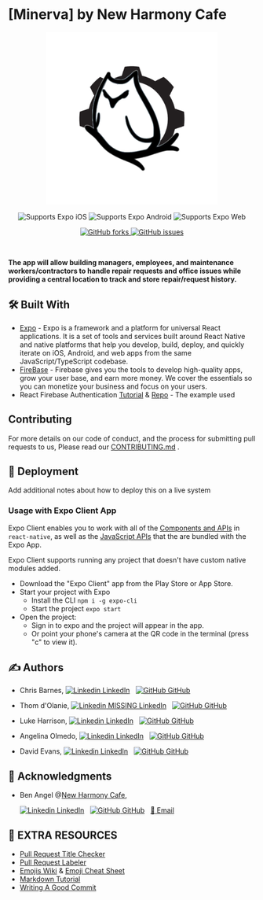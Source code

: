 # [Minerva] by New Harmony Cafe

<p align="center">
    <img width="350" height="350" src="./public/images/minerva-transparent-vector.png">
</p>

<p align="center">
  <p align="center">
    <!-- iOS -->
    <img alt="Supports Expo iOS" longdesc="Supports Expo iOS" src="https://img.shields.io/badge/iOS-000.svg?style=flat-square&logo=APPLE&labelColor=999999&logoColor=fff" />
    <!-- Android -->
    <img alt="Supports Expo Android" longdesc="Supports Expo Android" src="https://img.shields.io/badge/Android-000.svg?style=flat-square&logo=ANDROID&labelColor=A4C639&logoColor=fff" />
    <!-- Web -->
    <img alt="Supports Expo Web" longdesc="Supports Expo Web" src="https://img.shields.io/badge/web-000.svg?style=flat-square&logo=GOOGLE-CHROME&labelColor=4285F4&logoColor=fff" />
  </p>
  <p align="center">
    <!-- <a href="https://packagephobia.now.sh/result?p=create-react-native-app">
      <img alt="the best way to bootstrap a react native app" longdesc="the best way to create a react native app" src="https://flat.badgen.net/packagephobia/install/create-react-native-app" />
    </a> -->
    <a href="https://GitHub.com/ChrisBarnes7404/new-harmony-cafe/network/">
      <img alt="GitHub forks" longdesc="GitHub forks" src="https://img.shields.io/github/forks/ChrisBarnes7404/new-harmony-cafe.svg?style=social&label=Forks&maxAge=2592000" />
    </a>
    <!-- [![GitHub forks](https://img.shields.io/github/forks/ChrisBarnes7404/new-harmony-cafe.svg?style=social&label=Forks&maxAge=2592000)](https://GitHub.com/ChrisBarnes7404/new-harmony-cafe/network/) -->
    <a href="https://GitHub.com/ChrisBarnes7404/new-harmony-cafe/issues/">
      <img alt="GitHub issues" longdesc="GitHub issues" src="https://img.shields.io/github/issues/ChrisBarnes7404/new-harmony-cafe.svg?style=social&label=Issues&maxAge=2592000" />
    </a>
    <!-- [![GitHub](https://img.shields.io/github/issues/ChrisBarnes7404/new-harmony-cafe.svg?style=social&label=Issues&maxAge=2592000)](https://github.com/ChrisBarnes7404/new-harmony-cafe/issues) -->
  </p>

  <br />

<b>The app will allow building managers, employees, and maintenance workers/contractors to handle repair requests and office issues while providing a central location to track and store repair/request history.</b>

</p>

## 🛠️ Built With

<!-- - [React-Native](https://reactnative.dev/docs/tutorial.html) - React Native is like React, but it uses native components instead of web components as building blocks. So to understand the basic structure of a React Native app, you need to understand some of the basic React concepts, like JSX, components, `state`, and `props`. -->

- [Expo](https://docs.expo.io) - Expo is a framework and a platform for universal React applications. It is a set of tools and services built around React Native and native platforms that help you develop, build, deploy, and quickly iterate on iOS, Android, and web apps from the same JavaScript/TypeScript codebase.
- [FireBase](https://firebase.google.com/docs?authuser=0) - Firebase gives you the tools to develop high-quality apps, grow your user base, and earn more money. We cover the essentials so you can monetize your business and focus on your users.
- React Firebase Authentication [Tutorial](https://www.robinwieruch.de/complete-firebase-authentication-react-tutorial) & [Repo](https://github.com/the-road-to-react-with-firebase/react-firebase-authentication.git) - The example used

<!-- - [Expo React-Native-App Tutorial](https://github.com/expo/create-react-native-app) - The example used -->

## Contributing

For more details on our code of conduct, and the process for submitting pull requests to us, Please read our [CONTRIBUTING.md](CONTRIBUTING.md) .

## :rocket: Deployment

Add additional notes about how to deploy this on a live system

### Usage with Expo Client App

Expo Client enables you to work with all of the [Components and APIs](https://facebook.github.io/react-native/docs/getting-started.html) in `react-native`, as well as the [JavaScript APIs](https://docs.expo.io/versions/latest/sdk/index.html) that the are bundled with the Expo App.

Expo Client supports running any project that doesn't have custom native modules added.

- Download the "Expo Client" app from the Play Store or App Store.
- Start your project with Expo
  - Install the CLI `npm i -g expo-cli`
  - Start the project `expo start`
- Open the project:
  - Sign in to expo and the project will appear in the app.
  - Or point your phone's camera at the QR code in the terminal (press "c" to view it).

## :writing_hand: Authors

- Chris Barnes,
  [![Linkedin](https://i.stack.imgur.com/gVE0j.png) LinkedIn](https://www.linkedin.com/in/chrisbarnes2000/)
  &nbsp;
  [![GitHub](https://i.stack.imgur.com/tskMh.png) GitHub](https://github.com/ChrisBarnes7404)

- Thom d'Olanie,
  [![Linkedin](https://i.stack.imgur.com/gVE0j.png) MISSING LinkedIn](https://www.linkedin.com/in/--)
  &nbsp;
  [![GitHub](https://i.stack.imgur.com/tskMh.png) GitHub](https://github.com/PudgyElderGod)

- Luke Harrison,
  [![Linkedin](https://i.stack.imgur.com/gVE0j.png) LinkedIn](https://www.linkedin.com/in/lukazdane/)
  &nbsp;
  [![GitHub](https://i.stack.imgur.com/tskMh.png) GitHub](https://github.com/LukazDane)

- Angelina Olmedo,
  [![Linkedin](https://i.stack.imgur.com/gVE0j.png) LinkedIn](https://www.linkedin.com/in/angelinaolmedo/)
  &nbsp;
  [![GitHub](https://i.stack.imgur.com/tskMh.png) GitHub](https://github.com/angelinaolmedo7)

- David Evans,
  [![Linkedin](https://i.stack.imgur.com/gVE0j.png) LinkedIn](https://www.linkedin.com/in/david-a-e/)
  &nbsp;
  [![GitHub](https://i.stack.imgur.com/tskMh.png) GitHub](https://github.com/Evansdava)

<!-- ### [Project Features & Scoring](./PROGRESS.md) -->

## :pray: Acknowledgments

- Ben Angel @[New Harmony Cafe](https://www.newharmonycafe.com/),

  [![Linkedin](https://i.stack.imgur.com/gVE0j.png) LinkedIn](https://www.linkedin.com/in/bangel/)
  &nbsp;
  [![GitHub](https://i.stack.imgur.com/tskMh.png) GitHub](https://github.com/TalkativeTree)
  &nbsp;
  [:e-mail: Email](mailto:ben@newharmonycafe.com)

<!-- ## :pencil: License

This project is licensed under the MIT License - see the [LICENSE.md](LICENSE.md) file for details -->

## :book: EXTRA RESOURCES

- [Pull Request Title Checker](https://github.com/marketplace/actions/pr-title-checker)
- [Pull Request Labeler](https://github.com/marketplace/actions/labeler)
- [Emojis Wiki](https://emojis.wiki/) & [Emoji Cheat Sheet](https://www.webfx.com/tools/emoji-cheat-sheet/)
- [Markdown Tutorial](https://agea.github.io/tutorial.md/)
- [Writing A Good Commit](https://chris.beams.io/posts/git-commit/)
  <!-- - [Commit Template](https://thoughtbot.com/blog/better-commit-messages-with-a-gitmessage-template) -->
  <!-- - [Customizing Git Configuration](https://git-scm.com/book/en/v2/Customizing-Git-Git-Configuration) -->
  <!-- - List of Github Badges [1](https://github.com/ClydeDz/emoji-badges-vscode/blob/master/list-of-badges.md) & [2](https://github.com/Naereen/badges) -->
